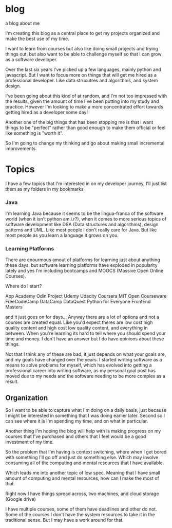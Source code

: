# blog
a blog about me

I'm creating this blog as a central place to get my projects organized and make the best use of my time.


I want to learn from courses but also like doing small projects and trying things out, but also want to be able to challenge myself so that I can grow as a software developer.



Over the last six years I've picked up a few languages, mainly python and javascript. But I want to focus more on things that will get me hired as a professional developer. Like data strucutres and algorithms, and system design.

I've been going about this kind of at random, and I'm not too impressed with the results, given the amount of time I've been putting into my study and practice. However I'm looking to make a more concentrated effort towards getting hired as a developer some day!

Another one of the big things that has been stopping me is that I want things to be "perfect" rather than good enough to make them official or feel like something is "worth it". 

So I'm going to change my thinking and go about making small incremental improvements.


# Topics

I have a few topics that I'm interested in on my developer journey, I'll just list them as my folders in my bookmarks

### Java

I'm learning Java because it seems to be the lingua-franca of the software world (when it isn't python am.i.r?), when it comes to more serious topics of software development like DSA (Data structures and algorithms), design patterns and UML. Like most people I don't really care for Java. But like most people as you learn a language it grows on you.


### Learning Platforms

There are enourmous amout of platforms for learning just about anything these days, but software learning platforms have exploded in popularity lately and yes I'm including bootcamps and MOOCS (Massive Open Online Courses). 

Where do I start?

App Academy
Odin Project
Udemy
Udacity
Coursera
MIT Open Courseware
FreeCodeCamp
DataCamp
DataQuest
Python for Everyone
FrontEnd Masters


and it just goes on for days... Anyway there are a lot of options and not a courses are created equal. Like you'd expect theres are low cost high quality content and high cost low quality content, and everything in between. When you're learning its hard to tell where you should spend your time and money. I don't have an answer but I do have opinions about these things. 

Not that I think any of these are bad, it just depends on what your goals are, and my goals have changed over the years. I started writing software as a means to solve problems for myself, which has evolved into getting a professional career into writing software, as my personal goal post has moved due to my needs and the software needing to be more complex as a result.


## Organization


So I want to be able to capture what I'm doing on a daily basis, just because I might be interested in something that I was doing earlier later. Second so I can see where it is I'm spending my time, and on what in particular.

Another thing I'm hoping the blog will help with is making progress on my courses that I've purchased and others that I feel would be a good investment of my time.

So the problem that I'm having is context switching, where when I get bored with something I'll go off and just do something else. Which may involve consuming all of the computing and mental resources that I have available.


Which leads me into another topic of low spec. Meaning that I have small amount of computing and mental resources, how can I make the most of that.


Right now I have things spread across, two machines, and cloud storage (Google drive)

I have multiple courses, some of them have deadlines and other do not. Some of the courses I don't have the system resources to take it in the traditional sense. But I may have a work around for that.











